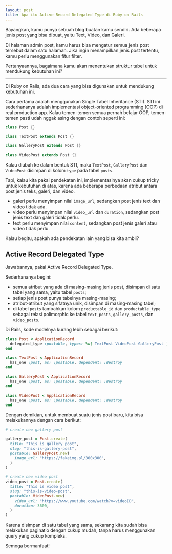 ```yaml
---
layout: post
title: Apa itu Active Record Delegated Type di Ruby on Rails
---
```


Bayangkan, kamu punya sebuah blog buatan kamu sendiri. Ada beberapa jenis post yang bisa dibuat, yaitu Text, Video, dan Galeri.

Di halaman admin post, kamu harus bisa mengatur semua jenis post tersebut dalam satu halaman. Jika ingin menampilkan jenis post tertentu, kamu perlu menggunakan fitur filter.

Pertanyaannya, bagaimana kamu akan menentukan struktur tabel untuk mendukung kebutuhan ini?

***

Di Ruby on Rails, ada dua cara yang bisa digunakan untuk mendukung kebutuhan ini.

Cara pertama adalah menggunakan Single Tabel Inheritance (STI). STI ini sederhananya adalah implementasi object-oriented programming (OOP) di real production app. Kalau temen-temen semua pernah belajar OOP, temen-temen pasti udah nggak asing dengan contoh seperti ini:

```java
class Post {}

class TextPost extends Post {}

class GalleryPost extends Post {}

class VideoPost extends Post {}
```

Kalau diubah ke dalam bentuk STI, maka `TextPost`, `GalleryPost` dan `VideoPost` disimpan di kolom `type` pada tabel `posts`.

Tapi, kalau kita pakai pendekatan ini, implementasinya akan cukup tricky untuk kebutuhan di atas, karena ada beberapa perbedaan atribut antara post jenis teks, galeri, dan video.

- galeri perlu menyimpan nilai `image_url`, sedangkan post jenis text dan video tidak ada.
- video perlu menyimpan nilai `video_url` dan `duration`, sedangkan post jenis text dan galeri tidak perlu.
- text perlu menyimpan nilai `content`, sedangkan post jenis galeri atau video tidak perlu.

Kalau begitu, apakah ada pendekatan lain yang bisa kita ambil?

## Active Record Delegated Type

Jawabannya, pakai Active Record Delegated Type.

Sederhananya begini:
- semua atribut yang ada di masing-masing jenis post, disimpan di satu tabel yang sama, yaitu tabel `posts`;
- setiap jenis post punya tabelnya masing-masing;
- atribut-atribut yang sifatnya unik, disimpan di masing-masing tabel;
- di tabel `posts` tambahkan kolom `productable_id` dan `productable_type` sebagai relasi polimorphic ke tabel `text_posts`, `gallery_posts`, dan `video_posts`.

Di Rails, kode modelnya kurang lebih sebagai berikut:

```ruby
class Post < ApplicationRecord
  delegated_type :postable, types: %w[ TextPost VideoPost GalleryPost ]
end

class TextPost < ApplicationRecord
  has_one :post, as: :postable, dependent: :destroy
end

class GalleryPost < ApplicationRecord
  has_one :post, as: :postable, dependent: :destroy
end

class VideoPost < ApplicationRecord
  has_one :post, as: :postable, dependent: :destroy
end
```

Dengan demikian, untuk membuat suatu jenis post baru, kita bisa melakukannya dengan cara berikut:

```ruby
# create new gallery post

gallery_post = Post.create(
  title: "This is gallery post",
  slug: "this-is-gallery-post",
  postable: GalleryPost.new(
    image_url: "https://fakeimg.pl/300x300",
  )
)

# create new video post
video_post = Post.create(
  title: "This is video post",
  slug: "this-is-video-post",
  postable: VideoPost.new(
    video_url: "https://www.youtube.com/watch?v=videoID",
    duration: 3600,
  )
)
```

Karena disimpan di satu tabel yang sama, sekarang kita sudah bisa melakukan paginatio dengan cukup mudah, tanpa harus menggunakan query yang cukup kompleks.

Semoga bermanfaat!
